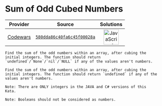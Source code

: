 [_metadata_:generated]: - "true"

# Sum of Odd Cubed Numbers

<!-- INFO TABLE BEGIN -->

| Provider                                        | Source                                                                               | Solutions                                                                                                                                                    |
| :---------------------------------------------: | :----------------------------------------------------------------------------------: | :----------------------------------------------------------------------------------------------------------------------------------------------------------: |
| [Codewars](../../../docs/providers/Codewars.md) | [`580dda86c40fa6c45f00028a`](https://www.codewars.com/kata/580dda86c40fa6c45f00028a) | [<img src="https://res.cloudinary.com/rascaltwo/image/upload/v1631924076/javascript_ehszr7.svg" alt="JavaScript" title="JavaScript" width="50" />](solve.js) |

<!-- INFO TABLE END -->

```if-not:javascript
Find the sum of the odd numbers within an array, after cubing the initial integers. The function should return `undefined`/`None`/`nil`/`NULL` if any of the values aren't numbers.
```
```if:javascript
Find the sum of the odd numbers within an array, after cubing the initial integers. The function should return `undefined` if any of the values aren't numbers.
```

~~~if:java,csharp
Note: There are ONLY integers in the JAVA and C# versions of this Kata.
~~~

~~~if:python
Note: Booleans should not be considered as numbers.
~~~

